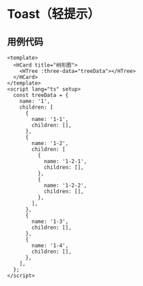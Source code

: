 # Toast（轻提示）
<TFrame src='https://guanghuijs.gitee.io/ghui-next/#/tree' />

## 用例代码
```vue
<template>
  <HCard title="树形图">
    <HTree :three-data="treeData"></HTree>
  </HCard>
</template>
<script lang="ts" setup>
  const treeData = {
    name: '1',
    children: [
      {
        name: '1-1',
        children: [],
      },
      {
        name: '1-2',
        children: [
          {
            name: '1-2-1',
            children: [],
          },
          {
            name: '1-2-2',
            children: [],
          },
        ],
      },
      {
        name: '1-3',
        children: [],
      },
      {
        name: '1-4',
        children: [],
      },
    ],
  };
</script>
```

<script setup>
import TFrame from '/components/ghui/Frame.vue';
</script>
